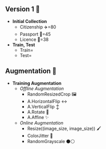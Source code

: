 ## Version 1 🚀
- **Initial Collection**
    - Citizenship ✈️=80
    - Passport 🛂=45
    - Licence 🚗=38
- **Train, Test**
    - Train= 
    - Test= 
## Augmentation 🎨
- **Training Augmentation**
    - *Offline Augmentation*
        - RandomResizedCrop 🖼️
        - A.HorizontalFlip ↔️
        - A.VerticalFlip ↕️
        - A.Rotate 🔄
        - A.Affine ✨
    - *Online Augmentation*
        - Resize((image_size, image_size)) 🖌️
        - ColorJitter 🎨
        - RandomGrayscale ⚫⚪
